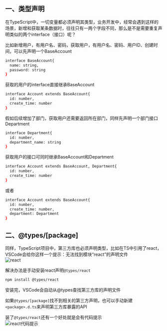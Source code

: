 ## 一、类型声明
在TypeScript中，一切变量都必须声明其类型，业务开发中，经常会遇到这样的场景，新增和获取某条数据时，往往只有一两个字段不同，那么是不是需要重复声明类似的两个interface（接口）呢？  

比如新增用户，有用户名、密码，获取用户，有用户名、密码、用户ID、创建时间，可以先声明一个BaseAccount  
```bash
interface BaseAccount{
  name: string,
  password: string
}
```
获取的用户的interface直接继承BaseAccount  
```bash
interface Account extends BaseAccount{
  id: number,
  create_time: number
}
```
假如后续增加了部门，获取用户还需要返回所在部门，同样先声明一个部门接口Department  
```bash
interface Department{
  id: number,
  department_name: string
}
```
获取用户的接口可同时继承BaseAccount和Department    
```bash
interface Account extends BaseAccount, Department{
  id: number,
  create_time: number
}
```
或者  
```bash
interface Account extends BaseAccount{
  id: number,
  create_time: number,
  department: Department
}
```

## 二、@types/[package]

同样，TypeScript项目中，第三方库也必须声明类型，比如在TS中引用了react，VSCode会给你这样一个提示：无法找到模块“react”的声明文件    
![react](![](https://raw.githubusercontent.com/wangmeijian/images/master/erweimademimi/20200315122550.png))  

解决办法是手动安装react声明```@types/react```
```bash
npm install @types/react
```
安装完，VSCode会自动从@types查找第三方库的声明文件  

如果```@types/[package]```找不到相关的第三方声明，也可以手动新建```<package>.d.ts```来声明第三方库暴露的API  

装了```@types/react```还有一个好处就是会有代码提示  
![react代码提示](![](https://raw.githubusercontent.com/wangmeijian/images/master/erweimademimi/20200315132725.png))